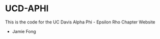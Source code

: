 # UCD-APHI
This is the code for the UC Davis Alpha Phi - Epsilon Rho Chapter Website 

- Jamie Fong 